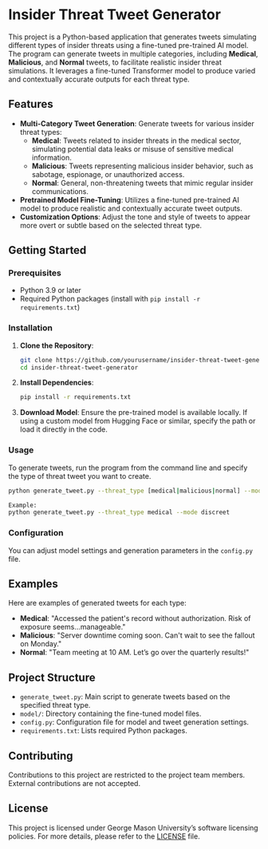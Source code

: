 # Insider Threat Tweet Generator

This project is a Python-based application that generates tweets simulating different types of insider threats using a fine-tuned pre-trained AI model. The program can generate tweets in multiple categories, including **Medical**, **Malicious**, and **Normal** tweets, to facilitate realistic insider threat simulations. It leverages a fine-tuned Transformer model to produce varied and contextually accurate outputs for each threat type.

## Features

- **Multi-Category Tweet Generation**: Generate tweets for various insider threat types:
  - **Medical**: Tweets related to insider threats in the medical sector, simulating potential data leaks or misuse of sensitive medical information.
  - **Malicious**: Tweets representing malicious insider behavior, such as sabotage, espionage, or unauthorized access.
  - **Normal**: General, non-threatening tweets that mimic regular insider communications.
- **Pretrained Model Fine-Tuning**: Utilizes a fine-tuned pre-trained AI model to produce realistic and contextually accurate tweet outputs.
- **Customization Options**: Adjust the tone and style of tweets to appear more overt or subtle based on the selected threat type.

## Getting Started

### Prerequisites

- Python 3.9 or later
- Required Python packages (install with `pip install -r requirements.txt`)

### Installation

1. **Clone the Repository**:
   ```bash
   git clone https://github.com/yourusername/insider-threat-tweet-generator.git
   cd insider-threat-tweet-generator
   ```
2. **Install Dependencies**:
   ```bash
   pip install -r requirements.txt
   ```
3. **Download Model**:
   Ensure the pre-trained model is available locally. If using a custom model from Hugging Face or similar, specify the path or load it directly in the code.

### Usage

To generate tweets, run the program from the command line and specify the type of threat tweet you want to create.

  ```bash
  python generate_tweet.py --threat_type [medical|malicious|normal] --mode [obvious|discreet]
  
  Example:
  python generate_tweet.py --threat_type medical --mode discreet
  ```
### Configuration

You can adjust model settings and generation parameters in the `config.py` file.

## Examples

Here are examples of generated tweets for each type:

- **Medical**: "Accessed the patient's record without authorization. Risk of exposure seems...manageable."
- **Malicious**: "Server downtime coming soon. Can't wait to see the fallout on Monday."
- **Normal**: "Team meeting at 10 AM. Let’s go over the quarterly results!"

## Project Structure

- `generate_tweet.py`: Main script to generate tweets based on the specified threat type.
- `model/`: Directory containing the fine-tuned model files.
- `config.py`: Configuration file for model and tweet generation settings.
- `requirements.txt`: Lists required Python packages.

## Contributing

Contributions to this project are restricted to the project team members. External contributions are not accepted.

## License

This project is licensed under George Mason University’s software licensing policies. For more details, please refer to the [LICENSE](LICENSE) file.


